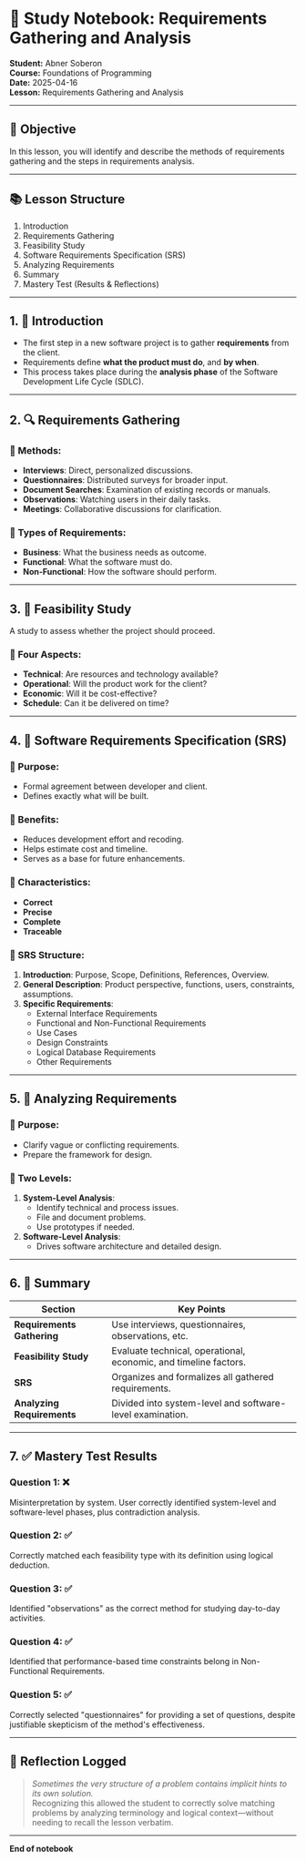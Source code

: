 # 📘 Study Notebook: Requirements Gathering and Analysis  
**Student:** Abner Soberon  
**Course:** Foundations of Programming  
**Date:** 2025-04-16  
**Lesson:** Requirements Gathering and Analysis  

---

## 📌 Objective  
In this lesson, you will identify and describe the methods of requirements gathering and the steps in requirements analysis.

---

## 📚 Lesson Structure

1. Introduction  
2. Requirements Gathering  
3. Feasibility Study  
4. Software Requirements Specification (SRS)  
5. Analyzing Requirements  
6. Summary  
7. Mastery Test (Results & Reflections)

---

## 1. 📘 Introduction

- The first step in a new software project is to gather **requirements** from the client.
- Requirements define **what the product must do**, and **by when**.
- This process takes place during the **analysis phase** of the Software Development Life Cycle (SDLC).

---

## 2. 🔍 Requirements Gathering

### 🔹 Methods:
- **Interviews**: Direct, personalized discussions.
- **Questionnaires**: Distributed surveys for broader input.
- **Document Searches**: Examination of existing records or manuals.
- **Observations**: Watching users in their daily tasks.
- **Meetings**: Collaborative discussions for clarification.

### 🔹 Types of Requirements:
- **Business**: What the business needs as outcome.
- **Functional**: What the software must do.
- **Non-Functional**: How the software should perform.

---

## 3. 🧪 Feasibility Study

A study to assess whether the project should proceed.

### 🔹 Four Aspects:
- **Technical**: Are resources and technology available?
- **Operational**: Will the product work for the client?
- **Economic**: Will it be cost-effective?
- **Schedule**: Can it be delivered on time?

---

## 4. 📄 Software Requirements Specification (SRS)

### 🔹 Purpose:
- Formal agreement between developer and client.
- Defines exactly what will be built.

### 🔹 Benefits:
- Reduces development effort and recoding.
- Helps estimate cost and timeline.
- Serves as a base for future enhancements.

### 🔹 Characteristics:
- **Correct**
- **Precise**
- **Complete**
- **Traceable**

### 🔹 SRS Structure:
1. **Introduction**: Purpose, Scope, Definitions, References, Overview.
2. **General Description**: Product perspective, functions, users, constraints, assumptions.
3. **Specific Requirements**:
   - External Interface Requirements
   - Functional and Non-Functional Requirements
   - Use Cases
   - Design Constraints
   - Logical Database Requirements
   - Other Requirements

---

## 5. 🧠 Analyzing Requirements

### 🔹 Purpose:
- Clarify vague or conflicting requirements.
- Prepare the framework for design.

### 🔹 Two Levels:
1. **System-Level Analysis**:
   - Identify technical and process issues.
   - File and document problems.
   - Use prototypes if needed.
2. **Software-Level Analysis**:
   - Drives software architecture and detailed design.

---

## 6. 📌 Summary

| Section | Key Points |
|---------|------------|
| **Requirements Gathering** | Use interviews, questionnaires, observations, etc. |
| **Feasibility Study** | Evaluate technical, operational, economic, and timeline factors. |
| **SRS** | Organizes and formalizes all gathered requirements. |
| **Analyzing Requirements** | Divided into system-level and software-level examination. |

---

## 7. ✅ Mastery Test Results

### Question 1: ❌  
Misinterpretation by system. User correctly identified system-level and software-level phases, plus contradiction analysis.

### Question 2: ✅  
Correctly matched each feasibility type with its definition using logical deduction.

### Question 3: ✅  
Identified "observations" as the correct method for studying day-to-day activities.

### Question 4: ✅  
Identified that performance-based time constraints belong in Non-Functional Requirements.

### Question 5: ✅  
Correctly selected "questionnaires" for providing a set of questions, despite justifiable skepticism of the method's effectiveness.

---

## 🧠 Reflection Logged

> *Sometimes the very structure of a problem contains implicit hints to its own solution.*  
> Recognizing this allowed the student to correctly solve matching problems by analyzing terminology and logical context—without needing to recall the lesson verbatim.

---

**End of notebook**
